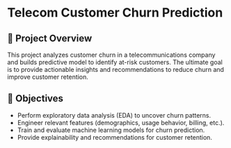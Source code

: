 # Telecom Customer Churn Prediction

## 📌 Project Overview

This project analyzes customer churn in a telecommunications company and builds predictive model to identify at-risk customers. The ultimate goal is to provide actionable insights and recommendations to reduce churn and improve customer retention.

## 🎯 Objectives

* Perform exploratory data analysis (EDA) to uncover churn patterns.
* Engineer relevant features (demographics, usage behavior, billing, etc.).
* Train and evaluate machine learning models for churn prediction.
* Provide explainability and recommendations for customer retention.
